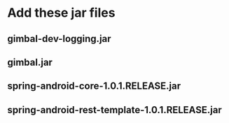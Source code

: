 # Add these jar files

## gimbal-dev-logging.jar
## gimbal.jar
## spring-android-core-1.0.1.RELEASE.jar
## spring-android-rest-template-1.0.1.RELEASE.jar
